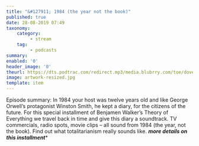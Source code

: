 ```yaml
---
title: "&#127911; 1984 (the year not the book)"
published: true
date: 28-08-2019 07:49
taxonomy:
    category:
         - stream
    tag:
         - podcasts
summary:
enabled: '0'
header_image: '0'
theurl: https://dts.podtrac.com/redirect.mp3/media.blubrry.com/toe/dovetail.prxu.org/toe/8d70dfaf-81e4-4329-a66c-05b2de77b88b/Episode_48_1984_Extended.mp3
image: artwork-resized.jpg
template: item
---
```

 
Episode summary: In 1984 your host was twelve years old and like George Orwell’s protagonist Winston Smith, he kept a diary, for the citizens of the future. For this special installment of Benjamen Walker’s Theory of Everything we travel back in time and give this diary a soundtrack. TV commercials, radio spots, movie clips – all sound from 1984 (the year, not the book). Find out what totalitarianism really sounds like. *********more details on this installment**********
